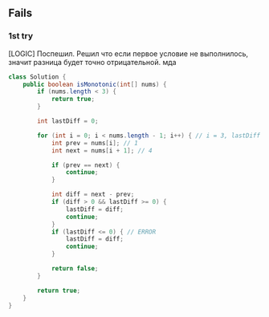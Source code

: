 ## Fails
### 1st try
[LOGIC] Поспешил. Решил что если первое условие не выполнилось, значит разница будет точно отрицательной. мда
```java
class Solution {
    public boolean isMonotonic(int[] nums) {
        if (nums.length < 3) {
            return true;
        }

        int lastDiff = 0;

        for (int i = 0; i < nums.length - 1; i++) { // i = 3, lastDiff = -1;
            int prev = nums[i]; // 1
            int next = nums[i + 1]; // 4

            if (prev == next) {
                continue;
            }

            int diff = next - prev; 
            if (diff > 0 && lastDiff >= 0) {
                lastDiff = diff;
                continue;
            }
            if (lastDiff <= 0) { // ERROR
                lastDiff = diff;
                continue;
            }

            return false;
        }

        return true;
    }
} 
```